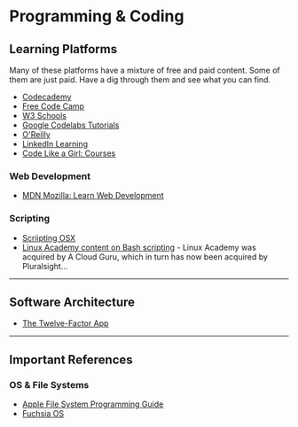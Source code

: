 # Programming & Coding

## Learning Platforms
Many of these platforms have a mixture of free and paid content. Some of them are just paid. Have a dig through them and see what you can find. 
- [Codecademy](https://www.codecademy.com/)
- [Free Code Camp](https://www.freecodecamp.org/)
- [W3 Schools](https://www.w3schools.com/)
- [Google Codelabs Tutorials](https://codelabs.developers.google.com/?cat=android)
- [O'Reilly](https://learning.oreilly.com/home/)
- [LinkedIn Learning](https://www.lynda.com/)
- [Code Like a Girl: Courses](https://learnto.codelikeagirl.com/courses)

### Web Development
- [MDN Mozilla: Learn Web Development](https://developer.mozilla.org/en-US/docs/Learn/Getting_started_with_the_web)

### Scripting
- [Scriipting OSX](https://scriptingosx.com/)
- [Linux Academy content on Bash scripting](https://acloudguru.com) - Linux Academy was acquired by A Cloud Guru, which in turn has now been acquired by Pluralsight...

***
## Software Architecture
- [The Twelve-Factor App](https://12factor.net/)

***
## Important References

### OS & File Systems
- [Apple File System Programming Guide](https://developer.apple.com/library/archive/documentation/FileManagement/Conceptual/FileSystemProgrammingGuide/Introduction/Introduction.html)
- [Fuchsia OS](https://fuchsia-review.googlesource.com/q/status:open+-is:wip)



